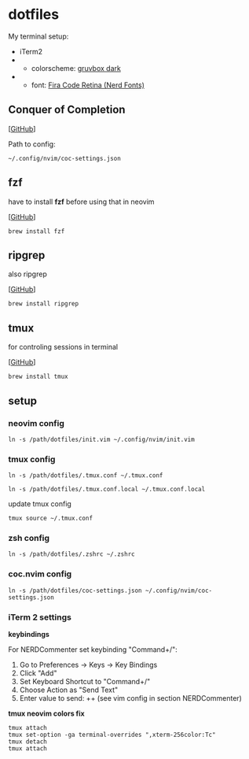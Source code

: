 # dotfiles

My terminal setup:

- iTerm2
- - colorscheme: [gruvbox dark](https://github.com/morhetz/gruvbox-contrib/blob/master/iterm2/gruvbox-dark.itermcolors)
- - font: [Fira Code Retina (Nerd Fonts)](https://www.nerdfonts.com/font-downloads)

## Conquer of Completion

[[GitHub](https://github.com/neoclide/coc.nvim)]

Path to config:

```
~/.config/nvim/coc-settings.json
```

## fzf

have to install **fzf** before using that in neovim

[[GitHub](https://github.com/junegunn/fzf#as-vim-plugin)]

```
brew install fzf
```

## ripgrep

also ripgrep

[[GitHub](https://github.com/BurntSushi/ripgrep)]

```
brew install ripgrep
```

## tmux

for controling sessions in terminal

[[GitHub](https://github.com/tmux/tmux)]

```
brew install tmux
```

## setup

### neovim config

```
ln -s /path/dotfiles/init.vim ~/.config/nvim/init.vim
```

### tmux config

```
ln -s /path/dotfiles/.tmux.conf ~/.tmux.conf
```

```
ln -s /path/dotfiles/.tmux.conf.local ~/.tmux.conf.local
```

update tmux config
```
tmux source ~/.tmux.conf
```

### zsh config

```
ln -s /path/dotfiles/.zshrc ~/.zshrc
```

### coc.nvim config

```
ln -s /path/dotfiles/coc-settings.json ~/.config/nvim/coc-settings.json
```

### iTerm 2 settings

**keybindings**

For NERDCommenter set keybinding "Command+/":

1. Go to Preferences -> Keys -> Key Bindings
2. Click "Add"
3. Set Keyboard Shortcut to "Command+/"
4. Choose Action as "Send Text"
5. Enter value to send: ++ (see vim config in section NERDCommenter)

**tmux neovim colors fix**

```
tmux attach
tmux set-option -ga terminal-overrides ",xterm-256color:Tc"
tmux detach
tmux attach
```
